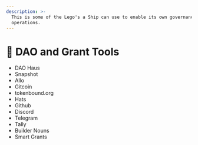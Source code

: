 ```yaml
---
description: >-
  This is some of the Lego's a Ship can use to enable its own governance and
  operations.
---
```


# 🦴 DAO and Grant Tools

* DAO Haus
* Snapshot
* Allo
* Gitcoin
* tokenbound.org
* Hats
* Github
* Discord
* Telegram
* Tally
* Builder Nouns
* Smart Grants

